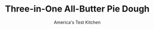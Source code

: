 ---
layout: ../../layouts/MarkdownPostLayout.astro
title: Three-in-One All-Butter Pie Dough
author: America's Test Kitchen
pubDate: 2023-03-15
description: "It took us more than 80 attempts, but we created a recipe for a tasty all-butter pie dough that is actually easy to work with."
image_url: https://res.cloudinary.com/hksqkdlah/image/upload/ar_1:1,c_fill,dpr_2.0,f_auto,fl_lossy.progressive.strip_profile,g_faces:auto,q_auto:low,w_344/42432-sfs-all-purpose-all-butter-pie-crust-fully-baked-6
tags: ["Desserts or Baked Goods","American","Make Ahead","Dessert Pies","Thanksgiving","Holiday"]
calories: 2044
protein: 23
carbohydrates: 174
fats: 
fiber: 5
ingredients: ["1 1/2 cups (7½ ounces), all-purpose flour","1 tablespoon, sugar, plus about 5 cups to use as pie weight","1/2 teaspoon, salt","12 tablespoons, unsalted butter, cut into ½-inch pieces and chilled","6 tablespoons, ice water"]
serves: 1
time: "25 minutes, plus 2 hours chilling (for fully baked pie crust: 2 hours, plus 2 hours chilling and 20 minutes cooling)"
instructions: ["Process flour, 1 tablespoon sugar, and salt in food processor until combined, about 3 seconds. Scatter butter over top and pulse until irregular large chunks of butter form with some small pieces throughout, about 5 pulses. Add ice water and process until little balls of butter form and almost no dry flour remains, about 10 seconds, scraping down sides of bowl after 5 seconds.","Turn out dough onto clean counter and gather into ball. Sprinkle dough and counter generously with flour and shape dough into 6-inch disk, pressing any cracked edges back together. Roll dough into 13-inch circle, reflouring counter and dough as needed.","Loosely roll dough around rolling pin and gently unroll it onto 9-inch pie plate, leaving at least 1-inch overhang around edge. Ease dough into plate by gently lifting edge of dough with your hand while pressing into plate bottom with your other hand. Trim overhang to ½ inch beyond lip of plate.","Tuck overhang under itself; folded edge should be flush with edge of plate. Crimp dough evenly around edge of plate using your knuckles. Pierce bottom and sides of dough all over with fork, about 40 times. Wrap dough-lined plate loosely in plastic wrap and refrigerate until dough is very firm, at least 2 hours or up to 2 days. (After being refrigerated for 2 hours, dough-lined plate can be wrapped tightly in plastic and frozen for up to 1 month. Let dough thaw at room temperature for 25 minutes before using.)","For a fill-and-bake pie: Fill chilled pie shell and bake according to recipe instructions.","For a partially baked crust: Adjust oven rack to lowest position and heat oven to 375 degrees. Line chilled pie shell with aluminum foil and, while pressing into plate bottom with 1 hand to keep foil flush with bottom of plate, work foil around crimped edge with your other hand. Fill foil to lip of plate with sugar. Transfer plate to wire rack set in rimmed baking sheet and bake until edges are dry and pale, about 45 minutes. Remove foil and sugar, rotate sheet, and continue to bake until center of crust is light golden brown, 20 to 25 minutes longer. Let cool before proceeding with recipe.","For a fully baked crust: Adjust oven rack to lowest position and heat oven to 375 degrees. Line chilled pie shell with aluminum foil and, while pressing into plate bottom with 1 hand to keep foil flush with bottom of plate, work foil around crimped edge with your other hand. Fill foil to lip of plate with sugar. Transfer plate to wire rack set in rimmed baking sheet and bake until edges are dry and light golden brown, about 1 hour. Remove foil and sugar, rotate sheet, and continue to bake until edges of crust are peanut butter–colored and center is golden brown, 20 to 25 minutes longer. Let cool completely before filling."]
nutrition: ["268 mg Potassium","270 mg Phosphorus","76 mg Calcium","9 mg Iron","51 mg Magnesium","1126 mg Sodium","1 mg Zinc","140 g Fat","12 mg Niacin (B3)","36 g Monounsaturated","6 g Polyunsaturated","1 mg Riboflavin (B2)","1 mg Thiamin (B1)","102 IU Vitamin D","366 mg Cholesterol","87 g Saturated","5 g Trans","5 g Fiber","327 µg Folic acid","66 µg Folate (food)","13 g Sugars","12 µg Vitamin K","144 g Water","174 g Carbs","623 µg Folate equivalent (total)","23 g Protein","4 mg Vitamin E","1165 µg Vitamin A","2044 kcal Energy","12 g Sugars, added","2044 calories"]
notes: "This recipe was developed in a metal pie plate, but it will work in a glass pie plate and even a disposable pie plate. Do not use this dough in a deep-dish pie plate or a plate without a lip around the edge. When fully baking this dough, we prefer to use granulated sugar in place of pie weights, but raw rice, dried beans, or ceramic pie weights will also work. The sugar can be stored and reused for baking future pie doughs. Chilling the dough for 2 hours is important; even if you plan on freezing this pie dough for later use, do not skip this step."
---